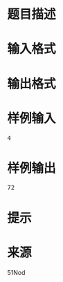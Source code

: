 

# 题目描述



# 输入格式



# 输出格式



# 样例输入


<pre>4</pre>

# 样例输出


<pre>72</pre>

# 提示



# 来源


<p>
51Nod
</p>
